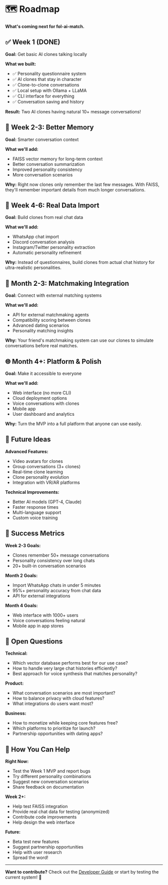 # 🗺️ Roadmap

**What's coming next for fol-ai-match.**

## ✅ Week 1 (DONE)

**Goal:** Get basic AI clones talking locally

**What we built:**
- ✅ Personality questionnaire system
- ✅ AI clones that stay in character
- ✅ Clone-to-clone conversations
- ✅ Local setup with Ollama + LLaMA
- ✅ CLI interface for everything
- ✅ Conversation saving and history

**Result:** Two AI clones having natural 10+ message conversations!

## 🔄 Week 2-3: Better Memory

**Goal:** Smarter conversation context

**What we'll add:**
- FAISS vector memory for long-term context
- Better conversation summarization
- Improved personality consistency
- More conversation scenarios

**Why:** Right now clones only remember the last few messages. With FAISS, they'll remember important details from much longer conversations.

## 📱 Week 4-6: Real Data Import

**Goal:** Build clones from real chat data

**What we'll add:**
- WhatsApp chat import
- Discord conversation analysis
- Instagram/Twitter personality extraction
- Automatic personality refinement

**Why:** Instead of questionnaires, build clones from actual chat history for ultra-realistic personalities.

## 🤝 Month 2-3: Matchmaking Integration

**Goal:** Connect with external matching systems

**What we'll add:**
- API for external matchmaking agents
- Compatibility scoring between clones
- Advanced dating scenarios
- Personality matching insights

**Why:** Your friend's matchmaking system can use our clones to simulate conversations before real matches.

## 🌐 Month 4+: Platform & Polish

**Goal:** Make it accessible to everyone

**What we'll add:**
- Web interface (no more CLI)
- Cloud deployment options
- Voice conversations with clones
- Mobile app
- User dashboard and analytics

**Why:** Turn the MVP into a full platform that anyone can use easily.

## 🔮 Future Ideas

**Advanced Features:**
- Video avatars for clones
- Group conversations (3+ clones)
- Real-time clone learning
- Clone personality evolution
- Integration with VR/AR platforms

**Technical Improvements:**
- Better AI models (GPT-4, Claude)
- Faster response times
- Multi-language support
- Custom voice training

## 🎯 Success Metrics

**Week 2-3 Goals:**
- Clones remember 50+ message conversations
- Personality consistency over long chats
- 20+ built-in conversation scenarios

**Month 2 Goals:**
- Import WhatsApp chats in under 5 minutes
- 95%+ personality accuracy from chat data
- API for external integrations

**Month 4 Goals:**
- Web interface with 1000+ users
- Voice conversations feeling natural
- Mobile app in app stores

## 🤔 Open Questions

**Technical:**
- Which vector database performs best for our use case?
- How to handle very large chat histories efficiently?
- Best approach for voice synthesis that matches personality?

**Product:**
- What conversation scenarios are most important?
- How to balance privacy with cloud features?
- What integrations do users want most?

**Business:**
- How to monetize while keeping core features free?
- Which platforms to prioritize for launch?
- Partnership opportunities with dating apps?

## 🚀 How You Can Help

**Right Now:**
- Test the Week 1 MVP and report bugs
- Try different personality combinations
- Suggest new conversation scenarios
- Share feedback on documentation

**Week 2+:**
- Help test FAISS integration
- Provide real chat data for testing (anonymized)
- Contribute code improvements
- Help design the web interface

**Future:**
- Beta test new features
- Suggest partnership opportunities
- Help with user research
- Spread the word!

---

**Want to contribute?** Check out the [Developer Guide](./architecture.md) or start by testing the current system! 🎉 